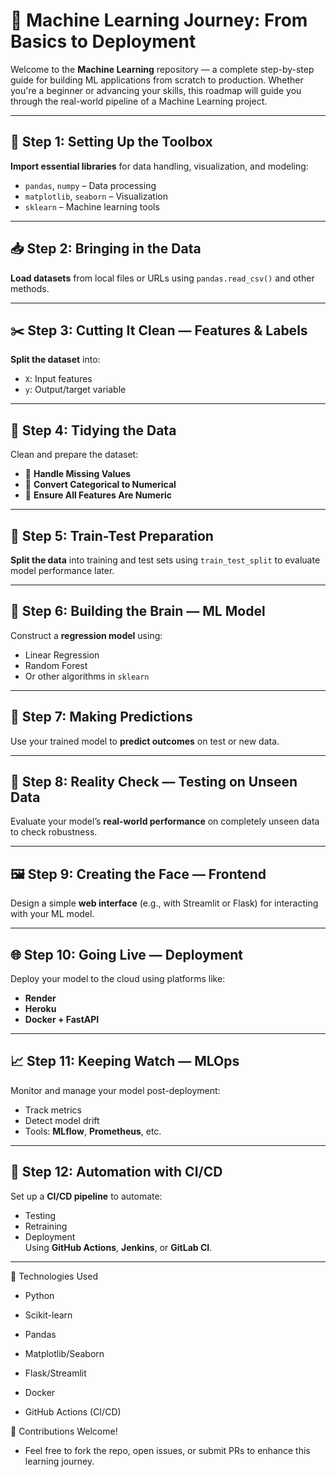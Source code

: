 # 🚀 Machine Learning Journey: From Basics to Deployment

Welcome to the **Machine Learning** repository — a complete step-by-step guide for building ML applications from scratch to production. Whether you're a beginner or advancing your skills, this roadmap will guide you through the real-world pipeline of a Machine Learning project.

---

## 🧰 Step 1: Setting Up the Toolbox
**Import essential libraries** for data handling, visualization, and modeling:
- `pandas`, `numpy` – Data processing
- `matplotlib`, `seaborn` – Visualization
- `sklearn` – Machine learning tools

---

## 📥 Step 2: Bringing in the Data
**Load datasets** from local files or URLs using `pandas.read_csv()` and other methods.

---

## ✂️ Step 3: Cutting It Clean — Features & Labels
**Split the dataset** into:
- `X`: Input features
- `y`: Output/target variable

---

## 🧹 Step 4: Tidying the Data
Clean and prepare the dataset:
- 🔧 **Handle Missing Values**
- 🔁 **Convert Categorical to Numerical**
- 🔢 **Ensure All Features Are Numeric**

---

## 🔄 Step 5: Train-Test Preparation
**Split the data** into training and test sets using `train_test_split` to evaluate model performance later.

---

## 🧠 Step 6: Building the Brain — ML Model
Construct a **regression model** using:
- Linear Regression
- Random Forest
- Or other algorithms in `sklearn`

---

## 🔮 Step 7: Making Predictions
Use your trained model to **predict outcomes** on test or new data.

---

## 🧪 Step 8: Reality Check — Testing on Unseen Data
Evaluate your model’s **real-world performance** on completely unseen data to check robustness.

---

## 🖼️ Step 9: Creating the Face — Frontend
Design a simple **web interface** (e.g., with Streamlit or Flask) for interacting with your ML model.

---

## 🌐 Step 10: Going Live — Deployment
Deploy your model to the cloud using platforms like:
- **Render**
- **Heroku**
- **Docker + FastAPI**

---

## 📈 Step 11: Keeping Watch — MLOps
Monitor and manage your model post-deployment:
- Track metrics
- Detect model drift
- Tools: **MLflow**, **Prometheus**, etc.

---

## 🔁 Step 12: Automation with CI/CD
Set up a **CI/CD pipeline** to automate:
- Testing
- Retraining
- Deployment  
Using **GitHub Actions**, **Jenkins**, or **GitLab CI**.

---
🧩 Technologies Used
- Python

- Scikit-learn

- Pandas

- Matplotlib/Seaborn

- Flask/Streamlit

- Docker

- GitHub Actions (CI/CD)

🤝 Contributions Welcome!
- Feel free to fork the repo, open issues, or submit PRs to enhance this learning journey.
